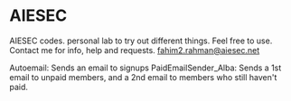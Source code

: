 # AIESEC
AIESEC codes. personal lab to try out different things.
Feel free to use. Contact me for info, help and requests.
fahim2.rahman@aiesec.net

Autoemail: Sends an email to signups
PaidEmailSender_Alba: Sends a 1st email to unpaid members, and a 2nd email to members who still haven't paid.
